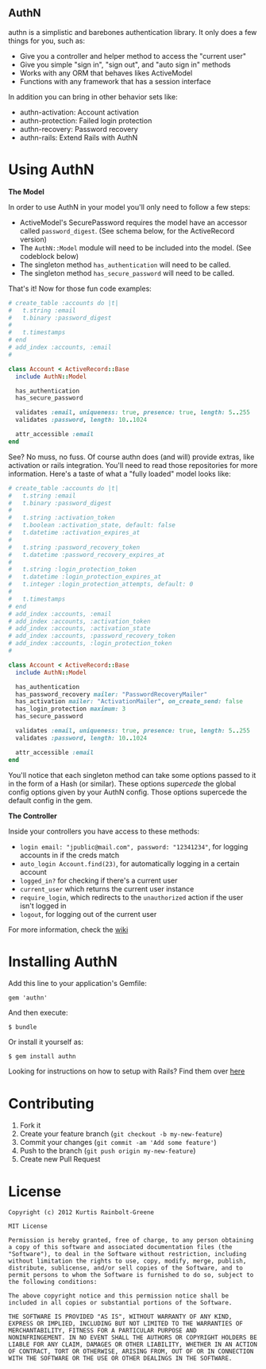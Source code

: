 AuthN
-----

authn is a simplistic and barebones authentication library.
It only does a few things for you, such as:

  * Give you a controller and helper method to access the "current user"
  * Give you simple "sign in", "sign out", and "auto sign in" methods
  * Works with any ORM that behaves likes ActiveModel
  * Functions with any framework that has a session interface

In addition you can bring in other behavior sets like:

  * authn-activation: Account activation
  * authn-protection: Failed login protection
  * authn-recovery: Password recovery
  * authn-rails: Extend Rails with AuthN



Using AuthN
===========

**The Model**

In order to use AuthN in your model you'll only need to follow a few steps:

  * ActiveModel's SecurePassword requires the model have an accessor called `password_digest`. (See schema below, for the ActiveRecord version)
  * The `AuthN::Model` module will need to be included into the model. (See codeblock below)
  * The singleton method `has_authentication` will need to be called.
  * The singleton method `has_secure_password` will need to be called.

That's it!
Now for those fun code examples:

``` ruby
# create_table :accounts do |t|
#   t.string :email
#   t.binary :password_digest
#
#   t.timestamps
# end
# add_index :accounts, :email
#

class Account < ActiveRecord::Base
  include AuthN::Model

  has_authentication
  has_secure_password

  validates :email, uniqueness: true, presence: true, length: 5..255
  validates :password, length: 10..1024

  attr_accessible :email
end
```

See?
No muss, no fuss.
Of course authn does (and will) provide extras, like activation or rails integration.
You'll need to read those repositories for more information.
Here's a taste of what a "fully loaded" model looks like:

``` ruby
# create_table :accounts do |t|
#   t.string :email
#   t.binary :password_digest
#
#   t.string :activation_token
#   t.boolean :activation_state, default: false
#   t.datetime :activation_expires_at
#
#   t.string :password_recovery_token
#   t.datetime :password_recovery_expires_at
#
#   t.string :login_protection_token
#   t.datetime :login_protection_expires_at
#   t.integer :login_protection_attempts, default: 0
#
#   t.timestamps
# end
# add_index :accounts, :email
# add_index :accounts, :activation_token
# add_index :accounts, :activation_state
# add_index :accounts, :password_recovery_token
# add_index :accounts, :login_protection_token
#

class Account < ActiveRecord::Base
  include AuthN::Model

  has_authentication
  has_password_recovery mailer: "PasswordRecoveryMailer"
  has_activation mailer: "ActivationMailer", on_create_send: false
  has_login_protection maximum: 3
  has_secure_password

  validates :email, uniqueness: true, presence: true, length: 5..255
  validates :password, length: 10..1024

  attr_accessible :email
end
```

You'll notice that each singleton method can take some options passed to it in the form of a Hash (or similar).
These options *supercede* the global config options given by your AuthN config.
Those options supercede the default config in the gem.


**The Controller**

Inside your controllers you have access to these methods:

  * `login email: "jpublic@mail.com", password: "12341234"`, for logging accounts in if the creds match
  * `auto_login Account.find(23)`, for automatically logging in a certain account
  * `logged_in?` for checking if there's a current user
  * `current_user` which returns the current user instance
  * `require_login`, which redirects to the `unauthorized` action if the user isn't logged in
  * `logout`, for logging out of the current user

For more information, check the [wiki](/wiki)

Installing AuthN
================

Add this line to your application's Gemfile:

    gem 'authn'

And then execute:

    $ bundle

Or install it yourself as:

    $ gem install authn

Looking for instructions on how to setup with Rails?
Find them over [here](https://github.com/krainboltgreene/authn-rails)


Contributing
============

  1. Fork it
  2. Create your feature branch (`git checkout -b my-new-feature`)
  3. Commit your changes (`git commit -am 'Add some feature'`)
  4. Push to the branch (`git push origin my-new-feature`)
  5. Create new Pull Request

License
=======

    Copyright (c) 2012 Kurtis Rainbolt-Greene

    MIT License

    Permission is hereby granted, free of charge, to any person obtaining
    a copy of this software and associated documentation files (the
    "Software"), to deal in the Software without restriction, including
    without limitation the rights to use, copy, modify, merge, publish,
    distribute, sublicense, and/or sell copies of the Software, and to
    permit persons to whom the Software is furnished to do so, subject to
    the following conditions:

    The above copyright notice and this permission notice shall be
    included in all copies or substantial portions of the Software.

    THE SOFTWARE IS PROVIDED "AS IS", WITHOUT WARRANTY OF ANY KIND,
    EXPRESS OR IMPLIED, INCLUDING BUT NOT LIMITED TO THE WARRANTIES OF
    MERCHANTABILITY, FITNESS FOR A PARTICULAR PURPOSE AND
    NONINFRINGEMENT. IN NO EVENT SHALL THE AUTHORS OR COPYRIGHT HOLDERS BE
    LIABLE FOR ANY CLAIM, DAMAGES OR OTHER LIABILITY, WHETHER IN AN ACTION
    OF CONTRACT, TORT OR OTHERWISE, ARISING FROM, OUT OF OR IN CONNECTION
    WITH THE SOFTWARE OR THE USE OR OTHER DEALINGS IN THE SOFTWARE.
